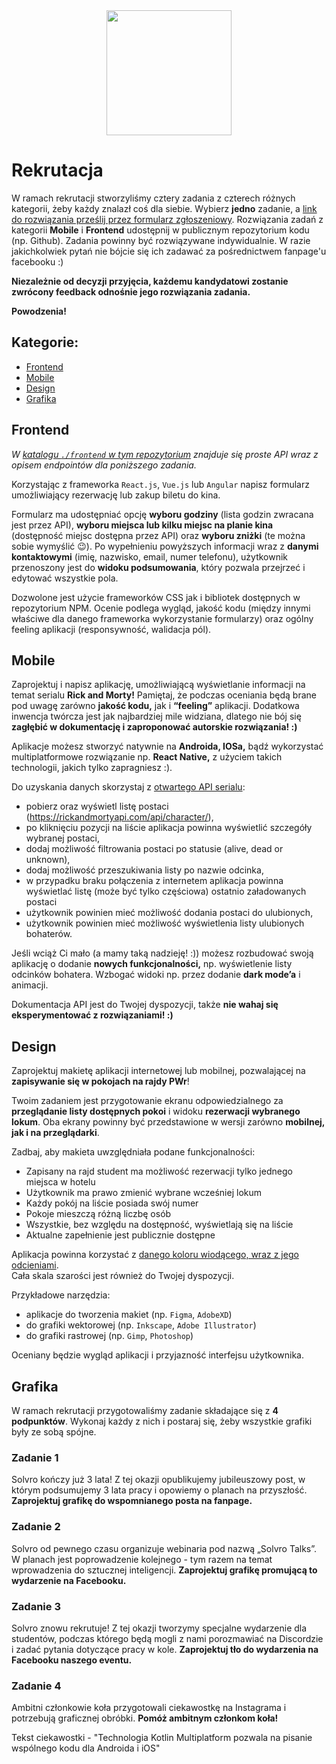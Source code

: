 <div align="center">
<img src="./assets/logo_solvro.png" height="200">
</div>

# Rekrutacja

W ramach rekrutacji stworzyliśmy cztery zadania z czterech różnych kategorii, żeby każdy znalazł coś dla siebie. Wybierz **jedno** zadanie, a [link do rozwiązania prześlij przez formularz zgłoszeniowy](https://docs.google.com/forms/d/e/1FAIpQLSdCl0sjuxdFbsFIp-jsfvIMJ2HUvD36R-D-jgogOl1ymq8HkQ/viewform). Rozwiązania zadań z kategorii **Mobile** i **Frontend** udostępnij w publicznym repozytorium kodu (np. Github). Zadania powinny być rozwiązywane indywidualnie.
 W razie jakichkolwiek pytań nie bójcie się ich zadawać za pośrednictwem fanpage'u facebooku :)  
  
**Niezależnie od decyzji przyjęcia, każdemu kandydatowi zostanie zwrócony feedback odnośnie jego rozwiązania zadania.**  

**Powodzenia!**

## Kategorie:

  - [Frontend](#Frontend)
  - [Mobile](#Mobile)
  - [Design](#Design)
  - [Grafika](#Grafika)
<a name="Frontend"></a>

## Frontend

_W [katalogu `./frontend` w tym repozytorium](https://github.com/Solvro/rekrutacja/tree/master/frontend) znajduje się proste API wraz z opisem endpointów dla poniższego zadania._

Korzystając z frameworka `React.js`, `Vue.js` lub `Angular` napisz formularz umożliwiający rezerwację lub zakup biletu do kina.

Formularz ma udostępniać opcję **wyboru godziny** (lista godzin zwracana jest przez API), **wyboru miejsca lub kilku miejsc na planie kina** (dostępność miejsc dostępna przez API) oraz **wyboru zniżki** (te można sobie wymyślić :wink:). Po wypełnieniu powyższych informacji wraz z **danymi kontaktowymi** (imię, nazwisko, email, numer telefonu), użytkownik przenoszony jest do **widoku podsumowania**, który pozwala przejrzeć i edytować wszystkie pola.

Dozwolone jest użycie frameworków CSS jak i bibliotek dostępnych w repozytorium NPM. Ocenie podlega wygląd, jakość kodu (między innymi właściwe dla danego frameworka wykorzystanie formularzy) oraz ogólny feeling aplikacji (responsywność, walidacja pól).  

<a name="Mobile"></a>

## Mobile

Zaprojektuj i napisz aplikację, umożliwiającą wyświetlanie informacji na temat serialu **Rick and Morty!** Pamiętaj, że podczas oceniania będą brane pod uwagę zarówno **jakość kodu,** jak i **“feeling”** aplikacji. Dodatkowa inwencja twórcza jest jak najbardziej mile widziana, dlatego nie bój się **zagłębić w dokumentację i zaproponować autorskie rozwiązania! :)** 

Aplikacje możesz stworzyć natywnie na **Androida, IOSa,** bądź wykorzystać multiplatformowe rozwiązanie np. **React Native,** z użyciem takich technologii, jakich tylko zapragniesz :).

Do uzyskania danych skorzystaj z [otwartego API serialu](https://rickandmortyapi.com/documentation/):
- pobierz oraz wyświetl listę postaci (https://rickandmortyapi.com/api/character/),
- po kliknięciu pozycji na liście aplikacja powinna wyświetlić szczegóły wybranej postaci,
- dodaj możliwość filtrowania postaci po statusie (alive, dead or unknown),
- dodaj możliwość przeszukiwania listy po nazwie odcinka,
- w przypadku braku połączenia z internetem aplikacja powinna wyświetlać listę (może być tylko częściowa) ostatnio załadowanych postaci
- użytkownik powinien mieć możliwość dodania postaci do ulubionych,
- użytkownik powinien mieć możliwość wyświetlenia listy ulubionych bohaterów.

Jeśli wciąż Ci mało (a mamy taką nadzieję! :)) możesz rozbudować swoją aplikację o dodanie **nowych funkcjonalności,** np. wyświetlenie listy odcinków bohatera. Wzbogać widoki np. przez dodanie **dark mode’a** i animacji.

Dokumentacja API jest do Twojej dyspozycji, także **nie wahaj się eksperymentować z rozwiązaniami! :)**

<a name="Design"></a>

## Design

Zaprojektuj makietę aplikacji internetowej lub mobilnej, pozwalającej na **zapisywanie się w pokojach na rajdy PWr**!

Twoim zadaniem jest przygotowanie ekranu odpowiedzialnego za **przeglądanie listy dostępnych pokoi** i widoku **rezerwacji wybranego lokum**. Oba ekrany powinny być przedstawione w wersji zarówno **mobilnej, jak i na przeglądarki**.

Zadbaj, aby makieta uwzględniała podane funkcjonalności:
- Zapisany na rajd student ma możliwość rezerwacji tylko jednego miejsca w hotelu
- Użytkownik ma prawo zmienić wybrane wcześniej lokum
- Każdy pokój na liście posiada swój numer
- Pokoje mieszczą różną liczbę osób
- Wszystkie, bez względu na dostępność, wyświetlają się na liście
- Aktualne zapełnienie jest publicznie dostępne

Aplikacja powinna korzystać z [danego koloru wiodącego, wraz z jego odcieniami](./assets/palette.png).  
Cała skala szarości jest również do Twojej dyspozycji.

Przykładowe narzędzia:
- aplikacje do tworzenia makiet (np. `Figma`, `AdobeXD`)
- do grafiki wektorowej (np. `Inkscape`, `Adobe Illustrator`)
- do grafiki rastrowej (np. `Gimp`, `Photoshop`)

Oceniany będzie wygląd aplikacji i przyjazność interfejsu użytkownika.  

<a name="Grafika"></a>

## Grafika
W ramach rekrutacji przygotowaliśmy zadanie składające się z **4 podpunktów**. Wykonaj każdy z nich i postaraj się, żeby wszystkie grafiki były ze sobą spójne.

### Zadanie 1
Solvro kończy już 3 lata! Z tej okazji opublikujemy jubileuszowy post, w którym podsumujemy 3 lata pracy i opowiemy o planach na przyszłość.
**Zaprojektuj grafikę do wspomnianego posta na fanpage.**

### Zadanie 2
Solvro od pewnego czasu organizuje webinaria pod nazwą „Solvro Talks”.
W planach jest poprowadzenie kolejnego - tym razem na temat wprowadzenia do sztucznej inteligencji.
**Zaprojektuj grafikę promującą to wydarzenie na Facebooku.**

### Zadanie 3
Solvro znowu rekrutuje! Z tej okazji tworzymy specjalne wydarzenie dla studentów, podczas którego będą mogli z nami porozmawiać na Discordzie i zadać pytania dotyczące pracy w kole.
**Zaprojektuj tło do wydarzenia na Facebooku naszego eventu.**

### Zadanie 4
Ambitni członkowie koła przygotowali ciekawostkę na Instagrama i potrzebują graficznej obróbki.
**Pomóż ambitnym członkom koła!**

Tekst ciekawostki - "Technologia Kotlin Multiplatform pozwala na pisanie wspólnego kodu dla Androida i iOS"
